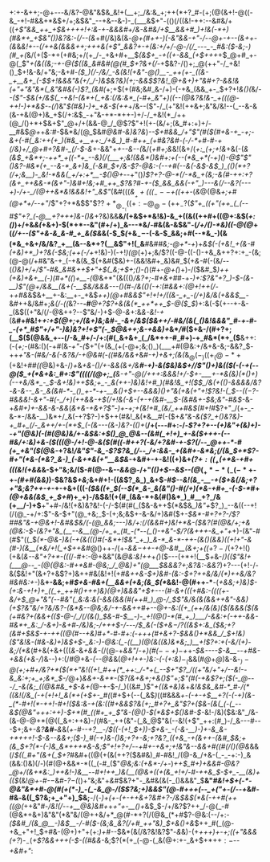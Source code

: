 +:+-&++;-@+_---_&/&?-@&"&$&_&!+(__+;_/&:&_+;++(*+?_#-(+;(@(&+!-@((-&_-+!-#&&+*&$+/+;&$&"_--+&--&-)-_(___&$+"-(()(/((&!-++:--&#&/+((*_+$"&&_++_+$&++++!+:&-+-&&&#+/&-&#&/+$__&&+#_)+!&(-*+)(#&*+_+$&"_(_)_)&?&:-_(/--(_&*+#(/&)&(&*-@_+(#++-)(-&"&&_-+"-/--_@+-+_--(&++-(&*&*&!+_--(/++&(&&&++;+++&(+$"_&&?+-+(&:+/+/-@-/(/_---_-_#&:($_-&;-)(#_+(*&/(+($-*+(+#&;+/(+_/-_+&+#+__$_(&$+_-+((+-&&_(+$+++_+$_@+#_+-@(_$"_+(&((&;-+-@($((&_&#&#(@(#_$+?&+(/-_+$&?-/()+;_@(++"-/_+&!()_$+!&-&/+"&;-&+#-*($_)(/-/&/_-&(&!(+&"-@()__-_++(+-_((&-_+__&+_(-$_$+!&&&"&(+/_/-)&$&?&)(_+;-&&$$?&!_@+&+)+"&#+?-&&!&(+"+"&"&*(_&"&#&(-)$?_(&*_#(_+;+$(+(#&;&#_&-/+)-(-+&_(&&_+-_$+?+!_&()(_&/-*-($"-$&(+/&$(_-+&!-(&*+(_+&:(/&:&*_(-#+_&"+)((--(@&?&!&-_+(((@-++!-)+*&$-*-_(/_)&"_$(#&)-)+_+&-$(++_+/&--($"-/_(+"&!(++&+;&"&/&!--(_--&-&(&-+&(@+)&_+$(/+:&$_-+"&-+*-*++-)+/-/_+&!(*_/++(@_/()+*+$&+$"_@+/+(&&-@_/_@$?$"+!(+-(&/+;(&_#+:+)+/-__#&$_@+_+_&:_#-$&*&/(@_$&#_@&#-*&)&?&*_)_--$+#&&_/+"$"(#($(#+&-+_-+;-&+(-#(_&:++(+_)(#&_+__++:_/+&_)_#-#++_(+#&?&#-(-/-*+#-#-+(/&)+/_@+#+?&#-_(/-$-&_+-&&"+*+--&--(*&/(*+#+;&*&!(&+/(*+:_(+;+!&*+&(-(*&(&$_+&*+;-++*_+((-*+_--&)(/(___+;&!(&&*()&#+:+(--(*&_+*(-+)()-@$"$"()&?-#&*(+_--&-*_&+)&_(-&#_$+/&-$?-@&:-(--+#(--&(-&$-&_$_)_(()(*+?(/+;&__)-_&!-*&&(_+/+:+*__-$()_@+*--+"()_)$?+?-@-*(/-*&_+(&;-&(#-++:+?(&+_++&&-*(&+"-)&#+!&;+#_++_$?&?_#-_+-($_&&_&&(-+"_)---&(/--&?(---+)-/+-_/(@++&*&!&&&!+"_&$"_(&#(((_&$__++(((_---$+((++_-(_&_@(@&_+;+#(@+*+/--+"_/$"+?+*&$$"$?$?+*_@_-_(((+:-@_@-(++_-$?(*$"+_((+"(++_(_(--#$"+?_(-@__+?+++)&-()&*+?&)&&__&/(+&$+*&!&)-&_+((&((++#+((@+:&$(_+:()_)+/+&_&(_+&+)-$(*+*--&"(#+/+)_&---*&/-#&(&-&$&"-(_/+/()-*&)((-@(@_+(*(/+--($"+&-&_&-#_+_&($&*&(-$_$_(_+&$_--$-(-&-$_&&;+#(--*&_-)(&(*&_+&+/&/&?_+__(&--&*+?(__&$"+!(_&__#&#_#&;-@+*-+_)+*&$(-(+&!_+(&-#(+&)+*_)+?&(-$&;(++(-/+*+!&)-)(*-*+!_)(@_(+)+;&/$?((-@-((-()-+&_&++?+:+_-(&;(@-@(/+#&"&-+_(-+&(&_$(+&#($&)+-(&&!&#+_&)&#_$(+_&-#_(-(&/--(_()&)+/+/$"-#&_&#&++$+"+$(_&;+$+;()-(_)(#+-_@+(_)+)-/($&#_$_)++(+&)+&+__(_-_)(#+*((_)_+__-(_@&$+*$"(&((()_/&?+;-#+&+#_#-+-*_)+:$?&"+?_)-$-(_&-__)$"(@+/&&__(&+(-__$&/&&_&---(_)(#-*_/&(()(*-*+:(#&&+:(@+!++(/-_+_+#&_&$&+__+-&:__+-_+&$_++)(@+#&&$"+!+!+/((&-_+_-(/+)&/&(+&&$__-_&#++&/&#+;_&(/-((_&?--__-#___@+?$?+&(&(*_++*++_$-@($_$_)+:&(-$(+--+-&-_(&$((+"&/(/-@&++?--$"&/-)+$-@-*&*+:&_&-&!-+_(&__#+#&!+*+:+$(@+;+/(&+)&;&#-_-&+/&$($&++/-#&/(&(_()&!&&&"_#-+-#-_-(+*_#$"+/+"-)&)&?+!+_$"(-_$_@&++;&-+&&)+*&*_/_#($+&-/(#+?+;(__$($(@&&_+--(/-&_#+/-/+:(#(_&+&+_(_/&*++-#_#+)-+_#&*(*+_($__&++:(-(_+;-_(#&:()(-+#(&_-+"-(_$+"(+(&_(+(-@+;&;()_)(___+#(@&:+/&+&-&;-&&?_$-++*+"_&_-(#&/_-&(-_&?&/-+_@&#(-_((#&/&&+*&#_-+)+&+;(&(_&$_@(-_)((+_(@-*+(+$&!+#_#((_@&)+&-/_)+_&*_+&-()_/+-_&&(_&+/&__#-_+)-&($&)&$+/_/$"()+)&(($(-_(-+(--@($_+(*&+&:_#+:$"((((_/(@+;_(__&-+"-@(/+++:&&&!+/-$+-___+-*&(&)(*()+)(--+&/&*_-_$-&+!&)_++$&;+_-_&(++-)&)&!+#_)(#&!&_+!($_$_/&(+(()-&&&&/&?-&-&--_&-_&(&#-*-_()_+-*-+-__&()+$+--&&_&)()+"&(+_&(+"+!$?&!-(_$--($(-$?-#&&&!-&+"-#(-_/+)(++&&-+$(/+!&(-&-(+-+(&#-__$-(&#&+-$&;&"-#&$-*&-+*&#+)+-&&-&-&&*(_&+&-+&+?$"-)+-+;+(&!+#_(&/_++#&$(#+!_#$?+"_/(+-_-&-*-/&&-__)&*+/_&(-+?$?-)+$++(#&!_&(*&__#(-($+*&"&-&($?_+()&?&)-+_#+_(/-_&++/+-(*+$_(-(&---(&-)&?-(()+*(__/+(---#+:-/-*$?+?+--(+)&"+(&)+)--+"(@&)(-(#(@&)&/+-&$&:+$()_@_@&--(&#(_+!+)_+-&($+++-(--#_&_/+:&)+_&-($(((@-/+!-@-&($(#((-#_++?(-&/+?&#-+-_$?(/--_@++-*-#(+_+&"($(@_&-*+?&!_/&"$"-&_-$?$?&_(/--_/+:&&-_+(&#+-&*&;(/(&_$+*$?-#+"(*&-(*&?_&-)_(-&+*&(+"__&$&-_+&#+-+-&!((+)&+_($?+:((_+($+*&-+#+(((&!(+&&_&-$+"&;&/($-#(@--&_--&&_@-/+"_(()+$--&$--(@_$(_+*-*(_-(-*+$-+-_(#+#(&&)_)-$&?&$_+&;_&+#+!-((*&*$?_&_)_&+$-#_$--&!(&_-__-+($+&(/&;+?+"&;&?++-+-_+-+&+$((($_-($&((+_$(--$(*_&-_&(&"()-#(/+)(*&-+#+_-(-$-*_#+*(@+*_&&(&$_+_$+#_)+_+)-/&$&!(+(#_(&&-*+&(#()&*_)_#__+?_/&(+__/-)+$__+"+#-/&!(+&)&?&!-(-/-$(#(#(_($&-&++$(*&$&*_)&"+*$?_)_--&((--+!(/(@_-+/+:$"-&-$+"(@_+&;_$-(+;&;&$+-&-&/+)&#($+*-$&*-#+?+?-/$?_#_#&"_&-+_@___&+!-&_#&$&/(-(@_&&;---)&/+:(/(&&#+)&!+*&-($&?(#(@&/+;+&(@&:-$-(&?+"&_(__--&__(@-/+_+_(#_-(*--(_()-+&"-$_/$?($_&+++-&_+"+*+)-(&"-#(#$"((_$____(*-@_&-)&(-+(&((()_#(-&*+!_$&"_+_)_&-*_&-*-++-(&()(&&)((+!+"-&(#-)(&__(*&/+!(_+$++&#_@()++-/(+-*&_&$-$++-+_@-&_#__(&+;+((_+*$?-/($+?+!()(+&(_&--&"+?+*-(((_/-#+:-@+&&"(&_@&:&!++_+_(_)($---(+*+!(__$_+_&-/_)(($"&!+(___@--_-(@(@&:-#+*&#-@&;_/_@&)+"(@___$&&&?+;&?&:-&&?_)+?---(+!-/-&($&!+"(&+?+&$?+)&++#&(&!+!(+_#&++&-$+)&#-(&:-$+?++&/&/(*___)++&/&?_#&#&:+-_)&__+-&&;+#_$+&-#&+(__&&+(+&;(&_$(*_&&!-@(#++-*__-(_+&___&;+)&)_$-(+:&-+!+)+_((_+_++#()+++)&)(@+)&&&"+$+-__--(#-&+(((+#__&:-((((+-&_/+$_@+"&"(--#&"(_&:&:&(-&&(&&(#(++#_)_@-/_$$"&/&(&(&&++&"-&&)(+$?&"&/+?&/&?-(&*&--@&;&/-+-&&++#+--@+-&:(_(+_(+*+/&(&)($(&&&($(*&(+#__&?+(&&+(($-@-/_/(/(&()_$&*-#-$__-)-_+!(@()-*(#_+_)___/-&&:+(-++-&&-#&*+_&:_/-&+)-&+#-/&)&;-/+++$-/-_-_-/_$_&(-($+&_$-/$?((&$+:&_($&;+?(*&#+$&$_-+-++(_(@(#-_-_+&_)_#+*-#-#+:(-+++_(#+&+?-$&&()+*&&_/_$+!&)(_$"&!&-(#&-&)+)&$+$-_&:-)-@&:(_-((__)(@(&((&)&*&;_)__+!$?+:+_(-&/(_+)___-&;_/(*&_(#+&(+&+(((_&-_&_+&&-(_/(@-+_&&"_/-*+)(#($--+)-$+*+_-$&----$-&__--+#&-+&&(+&-/_)&--)+:(/_#_@+&_-(--@&_&(_@+!++-)&:-(-(+:&)_$-_($&&(#_@_+_@_)&-&_-$_)-@($+;+#+/&?+*($(*+"&!((+!_#++(*_++:_/-*+(_--$+"$?_/((+"&/+"+/--&!--&_&:+;+_+;&*_$-/_@+)_&&+-&+*-($?(&+&+;+&()$"+;$"(#(-+&$?+;($(-_@---/_-&(&;_((@&#&_+$-&+(_@-+-$-/_)((&#_)$"_+((&+&)&_+*&!&$&_&#-*_#-/(*((&!(/&_(-+(+!+!_&(*+(+$+-_#(*(#+$+(--(_&$_)_((#&&&*+-_(-+-_+$__+?(-(-+)(&-_(*-#+!(*-++!-#+!($&:&-+(&:((_#+&&_$?&(+;_#+?+_&"$?_+($&-(&(_(-(_--&$(@&"+++:++_)-$+*(#_((#+_+_$"&-(@()-$(*&$+$()&#-$-*&!-/&)($&:&"_/&-(&-@-@+*(@((_&+:++&)-/(#&-_++(&"-(_&_@$"&(--&!(+$"_++:(#_)-/_&---#---$+;&+-_&?__&#-__&_&(*+_-#--+?__-/_$((-(+!_$+)_)-$+&-_-(-&-__)-)+-&_&-+*+++!-$-&--&&+;($-)_#(-+)&-()&;+?+-&;+?&?_((+&_-+(&++-(&#_$&;+(_&_$+?(*-(-)&_&*+++*&-&;$"+!+?+/-*-*+#+-+&+;+!&"&--_&&+#_((#(/()(@&*&&(/_$((_#+"(&+(_$+?_#&#+((@(+(&(++?($&#&)_#-#&!_/(@-&_/+&-(_-_-+:-)_&(&&:()&)(/-)(#(@+&&*-*((_(-#_($"_@&;&:(+&*-/+-_)_++$_#+)+&&#-@&?_@+/(&+*&:_)++&!-)&__--#+!++_)&(__(@&+((+(&_+!+/-#-++&_$-$+_-__(&)+(($_(&!_@+-_#-$-$&#_-$?-$(_()+"&;&"+_&#_$&?+"-_&#&(&(-_()&&&"_$__&"_#&!+$+(-*-@&"&*+#-@(#(+(*-)_-(_-&_@-/($$?&;+)&&$"(@-#+++(-_-*_$+($"+-(/--+*&#-#&*-*&((_$?&;+_+"+)_$&;__-/(_-)+(+*-(+-+*+&+?&#+?-/&$&$(*&(-++#(++((@(_++&"_#-/&!(/-____-+__@_&_)&#+_+_+"+-__()+_&$_$-/+/&?$?++_/-@(_-#(@&*+&+)&"&"(*&"&/(@++&/+*_@(#-*+?(/(@&_(*+#$?-@&:(--/+:_-($&#_/(&_@__-)&$__-/-#($-(&;&_&?(/+#_++"&)_$+&()+&_$++_#(_(@-+&_+"+!_$+#&-(@+)+"+(+:_)+#_--$&*(&(/&?&!&?$"-_&_&)-(+_+++)+-+;((+"&&&(+?_)-$_-($_+$?&&+++(-$-((#&&-_&;$?(*(+_(-@-(_&(@+:+-_&+$+*+$+:-$--_+&#+"_:

